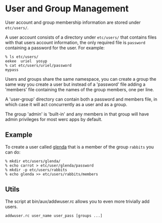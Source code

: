 User and Group Management
=========================

User account and group membership information are stored under `etc/users/`.

A user account consists of a directory under `etc/users/` that contains files with that users account information, the only required file is `password` containing a password for the user. For example:

	% ls etc/users/
	eekee  uriel  yosyp
	% cat etc/users/uriel/password
	mypass

Users and groups share the same namespace, you can create a group the same way you create a user but instead of a 'password' file adding a 'members' file containing the names of the group members, one per line.

A 'user-group' directory can contain both a password and members file, in which case it will act concurrently as a user and as a group.

The group 'admin' is 'built-in' and any members in that group will have admin privileges for most werc apps by default.

Example
-------

To create a user called [glenda](http://glenda.cat-v.org) that is a member of the group `rabbits` you can do:

	% mkdir etc/users/glenda/
	% echo carrot > etc/user/glenda/password
	% mkdir -p etc/users/rabbits
	% echo glenda >> etc/users/rabbits/members

Utils
-----

The script at bin/aux/addwuser.rc allows you to even more trivially add users. 

	addwuser.rc user_name user_pass [groups ...]


